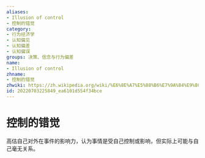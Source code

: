```yaml
---
aliases:
- Illusion of control
- 控制的错觉
category:
- 行为经济学
- 认知偏见
- 认知偏差
- 认知偏误
groups: 决策、信念与行为偏差
name:
- Illusion of control
zhname:
- 控制的错觉
zhwiki: https://zh.wikipedia.org/wiki/%E6%8E%A7%E5%88%B6%E7%9A%84%E9%8C%AF%E8%A6%BA
id: 20220703225849_ea6101d554f34bce
---
```


# 控制的错觉

高估自己对外在事件的影响力，认为事情是受自己控制或影响，但实际上可能与自己毫无关系。
